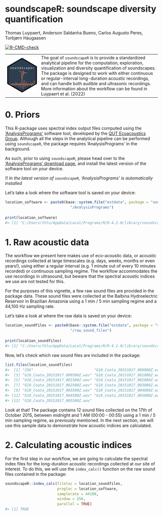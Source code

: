 soundscapeR: soundscape diversity quantification
================
Thomas Luypaert, Anderson Saldanha Bueno, Carlos Augusto Peres, Torbjørn
Haugaasen

<!-- README.md is generated from README.Rmd. Please edit that file -->
<!-- badges: start -->

[![R-CMD-check](https://github.com/ThomasLuypaert/soundscapeR/actions/workflows/R-CMD-check.yaml/badge.svg)](https://github.com/ThomasLuypaert/soundscapeR/actions/workflows/R-CMD-check.yaml)
<!-- badges: end -->

|                                                                   |                                                                                                                                                                                                                                                                                                                                                                                                                         |
|-------------------------------------------------------------------|-------------------------------------------------------------------------------------------------------------------------------------------------------------------------------------------------------------------------------------------------------------------------------------------------------------------------------------------------------------------------------------------------------------------------|
| ![soundscaper hexsticker](man/figures/soundscaper_hexsticker.png) | The goal of `soundscapeR` is to provide a standardized analytical pipeline for the computation, exploration, visualization and diversity quantification of soundscapes. The package is designed to work with either continuous or regular-interval long-duration acoustic recordings, and can handle both audible and ultrasonic recordings. More information about the workflow can be found in Luypaert et al. (2022) |

# 0. Priors

This R-package uses spectral index output files computed using the
[‘AnalysisPrograms’](https://ap.qut.ecoacoustics.info/) software tool,
developed by the [QUT Ecoacoustics
Group](https://research.ecosounds.org/). Although all the steps in the
analytical pipeline can be performed using `soundscapeR`, the package
requires ‘AnalysisPrograms’ in the background.

As such, prior to using `soundscapeR`, please head over to the
[‘AnalysisPrograms’ download
page](https://ap.qut.ecoacoustics.info/basics/installing.html?tabs=windows),
and install the latest version of the software tool on your device.

*!) In the latest version of `soundscapeR`, ‘AnalysisPrograms’ is
automatically installed*

Let’s take a look where the software tool is saved on your device:

``` r
location_software <- paste0(base::system.file("extdata", package = "soundscapeR", mustWork = TRUE), 
                              "/AnalysisPrograms")

print(location_software)
#> [1] "C:/Users/thlu/AppData/Local/Programs/R/R-4.2.0/library/soundscapeR/extdata/AnalysisPrograms"
```

# 1. Raw acoustic data

The workflow we present here makes use of eco-acoustic data, or acoustic
recordings collected at large timescales (e.g. days, weeks, months or
even years!), using either a regular interval (e.g. 1 minute out of
every 10 minutes recorded) or continuous sampling regime. The workflow
accommodates the use recordings in ultrasound, but beware that the
spectral acoustic indices we use are not tested for this.

For the purposes of this vignette, a few raw sound files are provided in
the package data. These sound files were collected at the Balbina
Hydroelectric Reservoir in Brazilian Amazonia using a 1 min / 5 min
sampling regime and a 44,100 Hz sampling rate.

Let’s take a look at where the raw data is saved on your device:

``` r
location_soundfiles <- paste0(base::system.file("extdata", package = "soundscapeR", mustWork = TRUE), 
                              "/raw_sound_files")

print(location_soundfiles)
#> [1] "C:/Users/thlu/AppData/Local/Programs/R/R-4.2.0/library/soundscapeR/extdata/raw_sound_files"
```

Now, let’s check which raw sound files are included in the package:

``` r
list.files(location_soundfiles)
#>  [1] "256"                            "G10_Coata_20151017_000000Z.wav"
#>  [3] "G10_Coata_20151017_000500Z.wav" "G10_Coata_20151017_001000Z.wav"
#>  [5] "G10_Coata_20151017_001500Z.wav" "G10_Coata_20151017_002000Z.wav"
#>  [7] "G10_Coata_20151017_002500Z.wav" "G10_Coata_20151017_003000Z.wav"
#>  [9] "G10_Coata_20151017_003500Z.wav" "G10_Coata_20151017_004000Z.wav"
#> [11] "G10_Coata_20151017_004500Z.wav" "G10_Coata_20151017_005000Z.wav"
#> [13] "G10_Coata_20151017_005500Z.wav"
```

Look at that! The package contains 12 sound files collected on the 17th
of October 2015, between midnight and 1 AM (00:00 - 00:55) using a 1 min
/ 5 min sampling regime, as previously mentioned. In the next section,
we will use this sample data to demonstrate how acoustic indices are
calculated.

# 2. Calculating acoustic indices

For the first step in our workflow, we are going to calculate the
spectral index files for the long-duration acoustic recordings collected
at our site of interest. To do this, we will use the `index_calc()`
function on the raw sound files contained in the package:

``` r
soundscapeR::index_calc(fileloc = location_soundfiles, 
                        progloc = location_software, 
                        samplerate = 44100, 
                        window = 256, 
                        parallel = TRUE)
#> [1] TRUE
```
